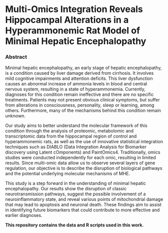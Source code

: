 # Multi-Omics Integration Reveals Hippocampal Alterations in a Hyperammonemic Rat Model of Minimal Hepatic Encephalopathy

### Abstract 
Minimal hepatic encephalopathy, an early stage of hepatic encephalopathy, is a condition caused by liver damage derived from cirrhosis. It involves mild cognitive impairments and attention deficits. This liver dysfunction causes an abnormal increase of ammonia levels in blood and central nervous system, resulting in a state of hyperammonemia. Currently, diagnoses for this condition remain ineffective and there are no specific treatments. Patients may not present obvious clinical symptoms, but suffer from alterations in consciousness, personality, sleep or learning, among others. Furthermore, many of the mechanisms behind this condition remain unknown.

Our study aims to better understand the molecular framework of this condition through the analysis of proteomic, metabolomic and transcriptomic data from the hippocampal region of control and hyperammonemic rats, as well as the use of innovative statistical integration techniques such as DIABLO (Data Integration Analysis for Biomarker discovery using Latent cOmponents) and PaintOmics4. Traditionally, omics studies were conducted independently for each omic, resulting in limited results. Since multi-omic data allow us to observe several layers of gene regulation, our objective is to describe the disruption of biological pathways and the potential underlying molecular mechanisms of MHE. 

This study is a step forward in the understanding of minimal hepatic encephalopathy. Our results show the disruption of classic neurotransmission pathways, suggest the possible involvement of a neuroinflammatory state, and reveal various points of mitochondrial damage that may lead to apoptosis and neuronal death. These findings aim to assist in identifying future biomarkers that could contribute to more effective and earlier diagnoses.  

**This repository contains the data and R scripts used in this work.**
